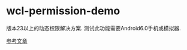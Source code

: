 # wcl-permission-demo
版本23以上的动态权限解决方案. 测试此功能需要Android6.0手机或模拟器.

[参考文章](http://www.wangchenlong.org/2016/03/20/160320-manage-permission/)
